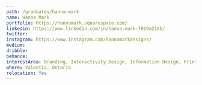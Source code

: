 ```yaml
---
path: /graduates/hanna-mark
name: Hanna Mark
portfolio: https://hannamark.squarespace.com/
linkedin: https://www.linkedin.com/in/hanna-mark-7019a215b/
twitter:
instagram: https://www.instagram.com/hannamarkdesigns/
medium:
dribble:
behance:
interestArea: Branding, Interactivity Design, Information Design, Print Design, Packaging Design
where: Valentia, Ontario
relocation: Yes
---
```

